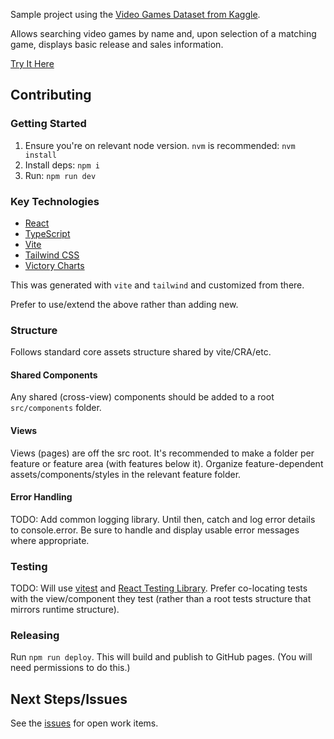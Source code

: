 Sample project using the [Video Games Dataset from Kaggle](https://www.kaggle.com/datasets/sidtwr/videogames-sales-dataset/data?select=Video_Games_Sales_as_at_22_Dec_2016.csv).

Allows searching video games by name and, upon selection of a matching game, displays basic release and sales information.

[Try It Here](https://ambroselittle.github.io/flowy/)

## Contributing

### Getting Started

1. Ensure you're on relevant node version. `nvm` is recommended: `nvm install`
2. Install deps: `npm i`
3. Run: `npm run dev`

### Key Technologies

- [React](https://react.dev/)
- [TypeScript](https://www.typescriptlang.org/)
- [Vite](https://vitejs.dev/)
- [Tailwind CSS](https://tailwindcss.com/)
- [Victory Charts](https://commerce.nearform.com/open-source/victory/)

This was generated with `vite` and `tailwind` and customized from there.

Prefer to use/extend the above rather than adding new.

### Structure

Follows standard core assets structure shared by vite/CRA/etc.

#### Shared Components

Any shared (cross-view) components should be added to a root `src/components` folder.

#### Views

Views (pages) are off the src root. It's recommended to make a folder per feature or feature area (with features below it).
Organize feature-dependent assets/components/styles in the relevant feature folder.

#### Error Handling

TODO: Add common logging library. Until then, catch and log error details to console.error.
Be sure to handle and display usable error messages where appropriate.

### Testing

TODO: Will use [vitest](https://vitest.dev/) and [React Testing Library](https://testing-library.com/docs/react-testing-library/intro/).
Prefer co-locating tests with the view/component they test (rather than a root tests structure that mirrors runtime structure).

### Releasing

Run `npm run deploy`. This will build and publish to GitHub pages. (You will need permissions to do this.)

## Next Steps/Issues

See the [issues](https://github.com/ambroselittle/flowy/issues) for open work items.
